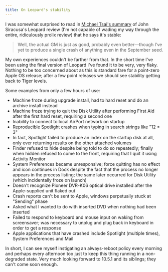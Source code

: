```yaml
---
title: On Leopard's stability
---
```


I was somewhat surprised to read in [Michael Tsai's summary](http://mjtsai.com/blog/2007/10/29/siracusa-on-leopard/) of John Siracusa's Leopard review (I'm not capable of wading my way through the entire, ridiculously prolix review) that he says it's stable:

> Well, the actual GM is just as good, probably even better—though I’ve yet to produce a single crash of anything even in the September seed.

My own experiences couldn't be farther from that. In the short time I've been using the final version of Leopard I've found it to be very, very flaky. Nothing to be too concerned about as this is standard fare for a point-zero Apple OS release; after a few point releases we should see stability getting back to Tiger levels.

Some examples from only a few hours of use:

-   Machine froze during upgrade install, had to hard reset and do an archive install instead
-   Machine froze trying to quit the Disk Utility after performing First Aid after the first hard reset, requiring a second one
-   Inability to connect to local AirPort network on startup
-   Reproducible Spotlight crashes when typing in search strings like "12 \* 3"
-   In fact, Spotlight failed to produce an index on the startup disk at all, only ever returning results on the other attached volumes
-   Finder refused to hide despite being told to do so repeatedly; finally when hidden refused to come to the front, requiring that I quit it using Activity Monitor
-   System Preferences became unresponsive; force quitting has no effect and icon continues in Dock despite the fact that the process no longer appears in the process listing; the same later occurred for Disk Utility (which incidentally froze on launch)
-   Doesn't recognize Pioneer DVR-K06 optical drive installed after the Apple-supplied unit flaked out
-   Crash reports can't be sent to Apple, windows perpetually stuck at "Sending" phase
-   Asked what I wanted to do with inserted DVD when nothing had been inserted
-   Failed to respond to keyboard and mouse input on waking from screensaver; was necessary to unplug and plug back in keyboard in order to get a response
-   Apple applications that have crashed include Spotlight (multiple times), System Preferences and Mail

In short, I can see myself instigating an always-reboot policy every morning and perhaps every afternoon too just to keep this thing running in a non-degraded state. Very much looking forward to 10.5.1 and its siblings; they can't come soon enough.
